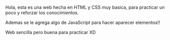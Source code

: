 Hola, esta es una web hecha en HTML y CSS muy basica, para practicar un poco y reforzar los conocimientos.

Ademas se le agrega algo de JavaScript para hacer aparecer elementos!!

Web sencilla pero buena para practicar XD